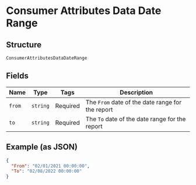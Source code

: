 
# Consumer Attributes Data Date Range

## Structure

`ConsumerAttributesDataDateRange`

## Fields

| Name | Type | Tags | Description |
|  --- | --- | --- | --- |
| `from` | `string` | Required | The `From` date of the date range for the report |
| `to` | `string` | Required | The `To` date of the date range for the report |

## Example (as JSON)

```json
{
  "From": "02/01/2021 00:00:00",
  "To": "02/08/2022 00:00:00"
}
```

